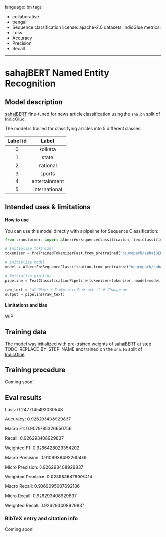 language: bn
tags:
- collaborative
- bengali
- Sequence classification
license: apache-2.0
datasets: IndicGlue 
metrics:
- Loss
- Accuracy
- Precision
- Recall
---

# sahajBERT Named Entity Recognition

## Model description

[sahajBERT](https://huggingface.co/neuropark/sahajBERT-NER) fine-tuned for news article classification using the `sna.bn` split of [IndicGlue](https://huggingface.co/datasets/indic_glue). 

The model is trained for classifying articles into 5 different classes:

| Label id | Label |
|:--------:|:----:|
|0 | kolkata|
|1 | state|
|2 | national|
|3 | sports|
|4 | entertainment|
|5 | international|

## Intended uses & limitations

#### How to use

You can use this model directly with a pipeline for Sequence Classification:
```python
from transformers import AlbertForSequenceClassification, TextClassificationPipeline, PreTrainedTokenizerFast

# Initialize tokenizer
tokenizer = PreTrainedTokenizerFast.from_pretrained("neuropark/sahajBERT-NCC")

# Initialize model
model = AlbertForSequenceClassification.from_pretrained("neuropark/sahajBERT-NCC")

# Initialize pipeline
pipeline = TextClassificationPipeline(tokenizer=tokenizer, model=model)

raw_text = "এই ইউনিয়নে ৩ টি মৌজা ও ১০ টি গ্রাম আছে ।" # Change me
output = pipeline(raw_text)
```

#### Limitations and bias

<!-- Provide examples of latent issues and potential remediations. -->
WIP

## Training data

The model was initialized with pre-trained weights of [sahajBERT](https://huggingface.co/neuropark/sahajBERT-NER) at step TODO_REPLACE_BY_STEP_NAME and trained on the `sna.bn` split of [IndicGlue](https://huggingface.co/datasets/indic_glue). 

## Training procedure

Coming soon! 
<!-- ```bibtex
@inproceedings{...,
  year={2020}
}
``` -->

## Eval results

Loss: 0.2477145493030548

Accuracy: 0.926293408929837

Macro F1: 0.9079785326650756

Recall: 0.926293408929837

Weighted F1: 0.9266428029354202

Macro Precision: 0.9109938492260489

Micro Precision: 0.926293408929837

Weighted Precision: 0.9288535478995414

Macro Recall: 0.9069095007692186

Micro Recall: 0.926293408929837

Weighted Recall: 0.926293408929837

### BibTeX entry and citation info

Coming soon! 
<!-- ```bibtex
@inproceedings{...,
  year={2020}
}
``` -->